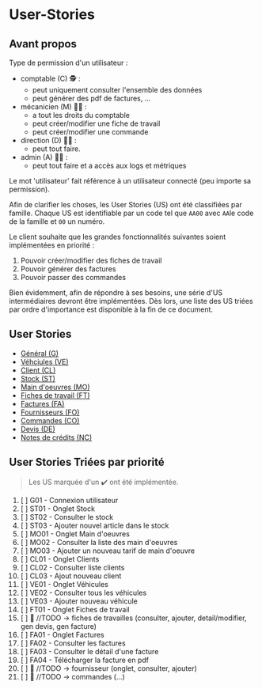 # User-Stories

## Avant propos 
Type de permission d'un utilisateur :
- comptable (C) 🕵️ :
  - peut uniquement consulter l'ensemble des données
  - peut générer des pdf de factures, ...
- mécanicien (M) 👷‍♂️ :
  - a tout les droits du comptable
  - peut créer/modifier une fiche de travail
  - peut créer/modifier une commande
- direction (D) 👨‍💼 : 
  - peut tout faire.
- admin (A) 👨‍💻 :
  - peut tout faire et a accès aux logs et métriques 

Le mot 'utilisateur' fait référence à un utilisateur connecté (peu importe sa permission).

Afin de clarifier les choses, les User Stories (US) ont été classifiées par famille.
Chaque US est identifiable par un code tel que `AA00` avec `AA`le code de la famille et `00` un numéro. 

Le client souhaite que les grandes fonctionnalités suivantes soient implémentées en priorité :
1. Pouvoir créer/modifier des fiches de travail
2. Pouvoir générer des factures
3. Pouvoir passer des commandes 

Bien évidemment, afin de répondre à ses besoins, une série d'US intermédiaires devront être implémentées. Dès lors, une liste des US triées par ordre d'importance est disponible à la fin de ce document.

## User Stories

<ul>
    <li><a href="US_1_general">Général (G)</a></li>
    <li><a href="US_2_vehicules">Véhciules (VE)</a></li>
    <li><a href="US_3_clients">Client (CL)</a></li>
    <li><a href="US_4_stock">Stock (ST)</a></li>
    <li><a href="US_5_main-oeuvres">Main d'oeuvres (MO)</a></li>
    <li><a href="US_6_fiches-travail">Fiches de travail (FT)</a></li>
    <li><a href="US_7_factures">Factures (FA)</a></li>
    <li><a href="US_8_fournisseur">Fournisseurs (FO)</a></li>
    <li><a href="US_9_commandes">Commandes (CO)</a></li>
    <li><a href="US_10_devis">Devis (DE)</a></li>
    <li><a href="US_11_note-credit">Notes de crédits (NC)</a></li>
</ul>


## User Stories Triées par priorité
> Les US marquée d'un ✔️ ont été implémentée. 
1. [ ] G01 - Connexion utilisateur
2. [ ] ST01 - Onglet Stock
3. [ ] ST02 - Consulter le stock
4. [ ] ST03 - Ajouter nouvel article dans le stock
5. [ ] MO01 - Onglet Main d'oeuvres
6. [ ] MO02 - Consulter la liste des main d'oeuvres
7. [ ] MO03 - Ajouter un nouveau tarif de main d'oeuvre
8. [ ] CL01 - Onglet Clients
9. [ ] CL02 - Consulter liste clients
10. [ ] CL03 - Ajout nouveau client
11. [ ] VE01 - Onglet Véhicules
12. [ ] VE02 - Consulter tous les véhicules
13. [ ] VE03 - Ajouter nouveau véhicule
14. [ ] FT01 - Onglet Fiches de travail
15. [ ] 🔸 //TODO -> fiches de travailles (consulter, ajouter, detail/modifier, gen devis, gen facture)
16. [ ] FA01 - Onglet Factures
17. [ ] FA02 - Consulter les factures
18. [ ] FA03 - Consulter le détail d'une facture 
19. [ ] FA04 - Télécharger la facture en pdf
20. [ ] 🔸 //TODO -> fournisseur (onglet, consulter, ajouter)
21. [ ] 🔸 //TODO -> commandes (...)
